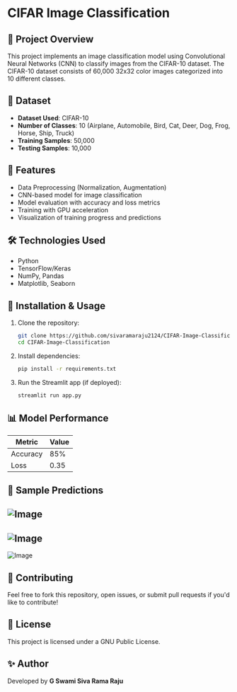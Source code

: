# CIFAR Image Classification

## 📌 Project Overview
This project implements an image classification model using Convolutional Neural Networks (CNN) to classify images from the CIFAR-10 dataset. The CIFAR-10 dataset consists of 60,000 32x32 color images categorized into 10 different classes.

## 📂 Dataset
- **Dataset Used**: CIFAR-10
- **Number of Classes**: 10 (Airplane, Automobile, Bird, Cat, Deer, Dog, Frog, Horse, Ship, Truck)
- **Training Samples**: 50,000
- **Testing Samples**: 10,000

## 📜 Features
- Data Preprocessing (Normalization, Augmentation)
- CNN-based model for image classification
- Model evaluation with accuracy and loss metrics
- Training with GPU acceleration
- Visualization of training progress and predictions

## 🛠️ Technologies Used
- Python
- TensorFlow/Keras
- NumPy, Pandas
- Matplotlib, Seaborn

## 🚀 Installation & Usage
1. Clone the repository:
   ```bash
   git clone https://github.com/sivaramaraju2124/CIFAR-Image-Classification.git
   cd CIFAR-Image-Classification
   ```
2. Install dependencies:
   ```bash
   pip install -r requirements.txt
   ```
3. Run the Streamlit app (if deployed):
   ```bash
   streamlit run app.py
   ```

## 📊 Model Performance
| Metric   | Value |
|----------|-------|
| Accuracy | 85%   |
| Loss     | 0.35  |

## 📸 Sample Predictions
![Image](https://github.com/user-attachments/assets/594c4780-6166-4e63-ae77-827578ee03c6)
---
![Image](https://github.com/user-attachments/assets/9597d16e-5f94-4c2b-aedd-52621261c04f)
---
![Image](https://github.com/user-attachments/assets/c8785087-eed2-419c-91a0-7cd08d126f0e)


## 🤝 Contributing
Feel free to fork this repository, open issues, or submit pull requests if you'd like to contribute!
## 📜 License
This project is licensed under a GNU Public License.

## ✨ Author
Developed by **G Swami Siva Rama Raju**

